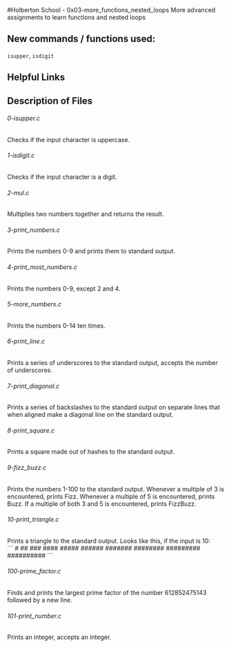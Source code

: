 #Holberton School - 0x03-more_functions_nested_loops
More advanced assignments to learn functions and nested loops
## New commands / functions used:
``isupper``, ``isdigit``
## Helpful Links

## Description of Files
<h6>0-isupper.c</h6>
Checks if the input character is uppercase.
<h6>1-isdigit.c</h6>
Checks if the input character is a digit.
<h6>2-mul.c</h6>
Multiplies two numbers together and returns the result.
<h6>3-print_numbers.c</h6>
Prints the numbers 0-9 and prints them to standard output.
<h6>4-print_most_numbers.c</h6>
Prints the numbers 0-9, except 2 and 4.
<h6>5-more_numbers.c</h6>
Prints the numbers 0-14 ten times.
<h6>6-print_line.c</h6>
Prints a series of underscores to the standard output, accepts the number of underscores.
<h6>7-print_diagonal.c</h6>
Prints a series of backslashes to the standard output on separate lines that when aligned make a diagonal line on the standard output.
<h6>8-print_square.c</h6>
Prints a square made out of hashes to the standard output.
<h6>9-fizz_buzz.c</h6>
Prints the numbers 1-100 to the standard output. Whenever a multiple of 3 is encountered, prints Fizz. Whenever a multiple of 5 is encountered, prints Buzz. If a multiple of both 3 and 5 is encountered, prints FizzBuzz.
<h6>10-print_triangle.c</h6>
Prints a triangle to the standard output. Looks like this, if the input is 10:<br>
```
         #
        ##
       ###
      ####
     #####
    ######
   #######
  ########
 #########
##########
```
<h6>100-prime_factor.c</h6>
Finds and prints the largest prime factor of the number 612852475143 followed by a new line.
<h6>101-print_number.c</h6>
Prints an integer, accepts an integer.
